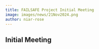 ```yaml
---
title: FAILSAFE Project Initial Meeting
image: images/news/21Nov2024.png
author: niar-rose
---
```


## Initial Meeting
